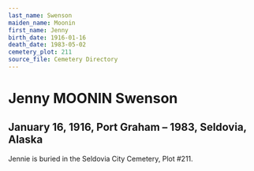 ```yaml
---
last_name: Swenson
maiden_name: Moonin
first_name: Jenny
birth_date: 1916-01-16
death_date: 1983-05-02
cemetery_plot: 211
source_file: Cemetery Directory
---
```

# Jenny MOONIN Swenson

## January 16, 1916, Port Graham – 1983, Seldovia, Alaska

Jennie is buried in the Seldovia City Cemetery, Plot \#211.
